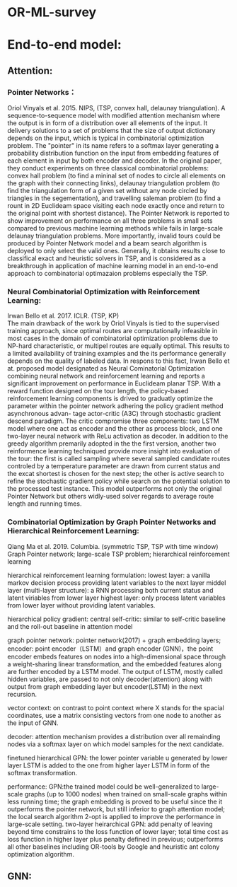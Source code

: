 # OR-ML-survey
# End-to-end model:

## Attention:

### Pointer Networks：
Oriol Vinyals et al. 2015.  NIPS, (TSP, convex hall, delaunay triangulation). 
A sequence-to-sequence model with modified attention mechanism where the output is in form of a distribution over all elements of the input. It delivery solutions to a set of problems that the size of output dictionary depends on the input, which is typical in combinatorial optimization problem. The "pointer" in its name refers to a softmax layer generating a probability distribution function on the input from embedding features of each element in input by both encoder and decoder. In the original paper, they conduct experiments on three classical combinatorial problems: convex hall problem (to find a mininal set of nodes to circle all elements on the graph with their connecting links), delaunay triangulation problem (to find the triangulation form of a given set without any node circled by triangles in the segementation), and travelling saleman problem (to find a rount in 2D Euclideam space visiting each node exactly once and return to the original point with shortest distance). The Pointer Network is reported to show improvement on performance on all three problems in small sets compared to previous machine learning methods while fails in large-scale delaunay triangulation problems. More importantly, invalid tours could be produced by Pointer Network model and a beam search algorithm is deployed to only select the valid ones. Generally, it obtains results close to classifical exact and heuristic solvers in TSP, and is considered as a breakthrough in application of machine learning model in an end-to-end approach to combinatorial optimazaion problems especially the TSP.

### Neural Combinatorial Optimization with Reinforcement Learning:
Irwan Bello et al. 2017. ICLR. (TSP, KP)  
The main drawback of the work by Oriol Vinyals is tied to the supervised training approach, since optimal routes are computationally infeasible in most cases in the domain of combinatorial optimization problems due to NP-hard characteristic, or multipel routes are equally optimal. This results to a limited availability of training examples and the its performance generally depends on the quality of labeled data. In respons to this fact, Irwan Bello et at. proposed model designated as Neural Cominatorial Optimization combining neural network and reinforcement learning and reports a significant improvement on performance in Euclideam planar TSP. With a reward function designed on the tour length, the policy-based reinforcement learning components is drived to graduatly optimize the parameter within the pointer network adhering the policy gradient method asynchronous advan- tage actor-critic (A3C) through stochastic gradient descend paradigm. The critic compromise three components: two LSTM model where one act as encoder and the other as process block, and one two-layer neural network with ReLu activation as decoder. In addition to the greedy algorithm premarily adopted in the the first version, another two reinformence learning techniqued provide more insight into evaluation of the tour: the first is called sampling where several sampled candidate routes controled by a temperature parameter are drawn from current status and the excat shortest is chosen for the next step; the other is active search to refine the stochastic gradient policy while search on the potential solution to the processed test instance. This model outperforms not only the original Pointer Network but others widly-used solver regards to average route length and running times.

### Combinatorial Optimization by Graph Pointer Networks and Hierarchical Reinforcement Learning:
Qiang Ma et al. 2019. Columbia. (symmetric TSP, TSP with time window)
Graph Pointer network; large-scale TSP problem; hierarchical reinforcement learning

hierarchical reinforcement learning formulation: 
  lowest layer: a vanilla markov decision process providing latent variables to the next layer
  middel layer (multi-layer structure): a RNN processing both current status and latent viriables from lower layer
  highest layer: only process latent variables from lower layer without providing latent variables.
  
  hierarchical policy gradient:
    central self-critic: similar to self-critic baseline and the roll-out baseline in attention model
  
graph pointer network:
  pointer network(2017) + graph embedding layers; 
  encoder:  point encoder（LSTM）and graph encoder (GNN)，the point encoder embeds features on nodes into a high-dimensional space through a weight-sharing linear transformation, and the embedded features along are further encoded by a LSTM model. The output of LSTM, mostly called hidden variables, are passed to not only decoder(attention) along with output from graph embedding layer but encoder(LSTM) in the next recursion.
  
  vector context: on contrast to point context where X stands for the spacial coordinates, use a matrix consisting vectors from one node to another as the input of GNN.
  
  decoder: attention mechanism provides a distribution over all remainding nodes via a softmax layer on which model samples for the next candidate.
  
  finetuned hierarchical GPN: the lower pointer variable u generated by lower layer LSTM is added to the one from higher layer LSTM in form of the softmax transformation.
  
  performance: 
  GPN:the trained model could be well-generalized to large-scale graphs (up to 1000 nodes) when trained on small-scale graphs within less running time; the graph embedding is proved to be useful since the it outperforms the pointer network, but still inferior to graph attention model; the local search algorithm 2-opt is applied to improve the performance in large-scale setting.
  two-layer heirarchical GPN: add penalty of leaving beyond time constrains to the loss function of lower layer; total time cost as loss function in higher layer plus penalty defined in previous; outperforms all other baselines including OR-tools by Google and heuristic ant colony optimization algorithm.
## GNN:
### 


### 
